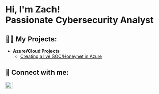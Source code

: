 <h1>Hi, I'm Zach! <br/>Passionate Cybersecurity Analyst</h1>

<h2>👨‍💻 My Projects:</h2>

- <b>Azure/Cloud Projects</b>
  - [Creating a live SOC/Honeynet in Azure](https://github.com/zachg23/Azure-SOC)


<h2> 🤳 Connect with me:</h2>

[<img align="left" alt="JoshMadakor | LinkedIn" width="22px" src="https://cdn.jsdelivr.net/npm/simple-icons@v3/icons/linkedin.svg" />][linkedin]


[linkedin]: https://linkedin.com/in/zacharygirrens

<!--
**zachg23/zachg23** is a ✨ _special_ ✨ repository because its `README.md` (this file) appears on your GitHub profile.

Here are some ideas to get you started:

- 🔭 I’m currently working on ...
- 🌱 I’m currently learning ...
- 👯 I’m looking to collaborate on ...
- 🤔 I’m looking for help with ...
- 💬 Ask me about ...
- 📫 How to reach me: ...
- 😄 Pronouns: ...
- ⚡ Fun fact: ...
-->

